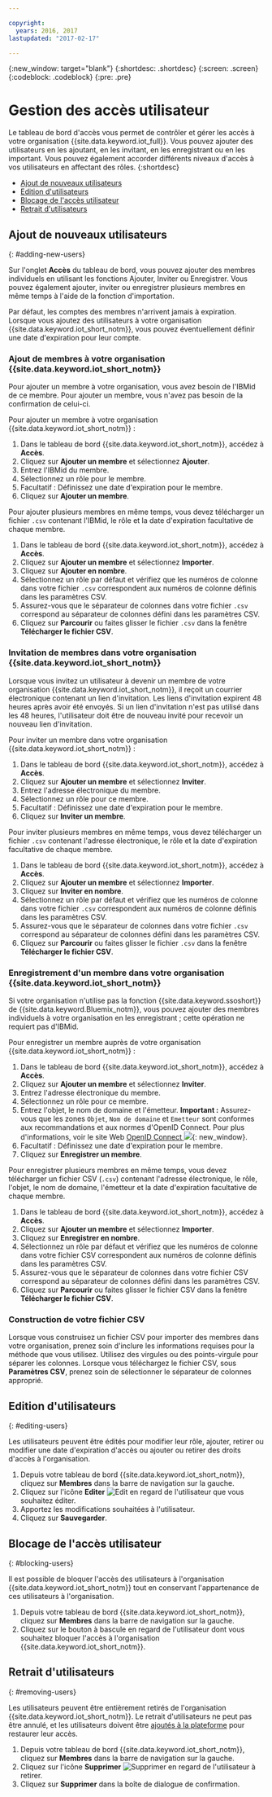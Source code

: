 ```yaml
---

copyright:
  years: 2016, 2017
lastupdated: "2017-02-17"

---
```


{:new_window: target="blank"}
{:shortdesc: .shortdesc}
{:screen: .screen}
{:codeblock: .codeblock}
{:pre: .pre}

# Gestion des accès utilisateur

Le tableau de bord d'accès vous permet de contrôler et gérer les accès à votre organisation {{site.data.keyword.iot_full}}. Vous pouvez ajouter des utilisateurs en les ajoutant, en les invitant, en les enregistrant ou en les important. Vous pouvez également accorder différents niveaux d'accès à vos utilisateurs en affectant des rôles.
{:shortdesc}

- [Ajout de nouveaux utilisateurs](#adding-new-users)
- [Edition d'utilisateurs](#editing-users)
- [Blocage de l'accès utilisateur](#blocking-users)
- [Retrait d'utilisateurs](#removing-users)

## Ajout de nouveaux utilisateurs
{: #adding-new-users}

Sur l'onglet **Accès** du tableau de bord, vous pouvez ajouter des membres individuels en utilisant les fonctions Ajouter, Inviter ou Enregistrer. Vous pouvez également ajouter, inviter ou enregistrer plusieurs membres en même temps à l'aide de la fonction d'importation.

Par défaut, les comptes des membres n'arrivent jamais à expiration. Lorsque vous ajoutez des utilisateurs à votre organisation {{site.data.keyword.iot_short_notm}}, vous pouvez éventuellement définir une date d'expiration pour leur compte.

### Ajout de membres à votre organisation {{site.data.keyword.iot_short_notm}}

Pour ajouter un membre à votre organisation, vous avez besoin de l'IBMid de ce membre. Pour ajouter un membre, vous n'avez pas besoin de la confirmation de celui-ci.

Pour ajouter un membre à votre organisation {{site.data.keyword.iot_short_notm}} :
1. Dans le tableau de bord {{site.data.keyword.iot_short_notm}}, accédez à **Accès**.
2. Cliquez sur **Ajouter un membre** et sélectionnez **Ajouter**.
3. Entrez l'IBMid du membre.
4. Sélectionnez un rôle pour le membre.
5. Facultatif : Définissez une date d'expiration pour le membre.
6. Cliquez sur **Ajouter un membre**.

Pour ajouter plusieurs membres en même temps, vous devez télécharger un fichier `.csv` contenant l'IBMid, le rôle et la date d'expiration facultative de chaque membre.
1. Dans le tableau de bord {{site.data.keyword.iot_short_notm}}, accédez à **Accès**.
2. Cliquez sur **Ajouter un membre** et sélectionnez **Importer**.
3. Cliquez sur **Ajouter en nombre**.
4. Sélectionnez un rôle par défaut et vérifiez que les numéros de colonne dans votre fichier `.csv` correspondent aux numéros de colonne définis dans les paramètres CSV.
5. Assurez-vous que le séparateur de colonnes dans votre fichier `.csv` correspond au séparateur de colonnes défini dans les paramètres CSV.
6. Cliquez sur **Parcourir** ou faites glisser le fichier `.csv` dans la fenêtre **Télécharger le fichier CSV**.

### Invitation de membres dans votre organisation {{site.data.keyword.iot_short_notm}}

Lorsque vous invitez un utilisateur à devenir un membre de votre organisation {{site.data.keyword.iot_short_notm}}, il reçoit un courrier électronique contenant un lien d'invitation. Les liens d'invitation expirent 48 heures après avoir été envoyés. Si un lien d'invitation n'est pas utilisé dans les 48 heures, l'utilisateur doit être de nouveau invité pour recevoir un nouveau lien d'invitation.

Pour inviter un membre dans votre organisation {{site.data.keyword.iot_short_notm}} :
1. Dans le tableau de bord {{site.data.keyword.iot_short_notm}}, accédez à **Accès**.
2. Cliquez sur **Ajouter un membre** et sélectionnez **Inviter**.
3. Entrez l'adresse électronique du membre.
4. Sélectionnez un rôle pour ce membre.
5. Facultatif : Définissez une date d'expiration pour le membre.
6. Cliquez sur **Inviter un membre**.

Pour inviter plusieurs membres en même temps, vous devez télécharger un fichier `.csv` contenant l'adresse électronique, le rôle et la date d'expiration facultative de chaque membre.
1. Dans le tableau de bord {{site.data.keyword.iot_short_notm}}, accédez à **Accès**.
2. Cliquez sur **Ajouter un membre** et sélectionnez **Importer**.
3. Cliquez sur **Inviter en nombre**.
4. Sélectionnez un rôle par défaut et vérifiez que les numéros de colonne dans votre fichier `.csv` correspondent aux numéros de colonne définis dans les paramètres CSV.
5. Assurez-vous que le séparateur de colonnes dans votre fichier `.csv` correspond au séparateur de colonnes défini dans les paramètres CSV.
6. Cliquez sur **Parcourir** ou faites glisser le fichier `.csv` dans la fenêtre **Télécharger le fichier CSV**.

### Enregistrement d'un membre dans votre organisation {{site.data.keyword.iot_short_notm}}

Si votre organisation n'utilise pas la fonction {{site.data.keyword.ssoshort}} de {{site.data.keyword.Bluemix_notm}}, vous pouvez ajouter des membres individuels à votre organisation en les enregistrant ; cette opération ne requiert pas d'IBMid.

Pour enregistrer un membre auprès de votre organisation {{site.data.keyword.iot_short_notm}} :
1. Dans le tableau de bord {{site.data.keyword.iot_short_notm}}, accédez à **Accès**.
2. Cliquez sur **Ajouter un membre** et sélectionnez **Inviter**.
3. Entrez l'adresse électronique du membre.
4. Sélectionnez un rôle pour ce membre.
5. Entrez l'objet, le nom de domaine et l'émetteur.
   **Important :** Assurez-vous que les zones `Objet`, `Nom de domaine` et `Emetteur` sont conformes aux recommandations et aux normes d'OpenID Connect. Pour plus d'informations, voir le site Web [OpenID Connect ![](../../icons/launch-glyph.svg)](http://openid.net/connect/){: new_window}. 
6. Facultatif : Définissez une date d'expiration pour le membre.
7. Cliquez sur **Enregistrer un membre**.

Pour enregistrer plusieurs membres en même temps, vous devez télécharger un fichier CSV (`.csv`) contenant l'adresse électronique, le rôle, l'objet, le nom de domaine, l'émetteur et la date d'expiration facultative de chaque membre.
1. Dans le tableau de bord {{site.data.keyword.iot_short_notm}}, accédez à **Accès**.
2. Cliquez sur **Ajouter un membre** et sélectionnez **Importer**.
3. Cliquez sur **Enregistrer en nombre**.
4. Sélectionnez un rôle par défaut et vérifiez que les numéros de colonne dans votre fichier CSV correspondent aux numéros de colonne définis dans les paramètres CSV.
5. Assurez-vous que le séparateur de colonnes dans votre fichier CSV correspond au séparateur de colonnes défini dans les paramètres CSV.
6. Cliquez sur **Parcourir** ou faites glisser le fichier CSV dans la fenêtre **Télécharger le fichier CSV**.

### Construction de votre fichier CSV

Lorsque vous construisez un fichier CSV pour importer des membres dans votre organisation, prenez soin d'inclure les informations requises pour la méthode que vous utilisez. Utilisez des virgules ou des points-virgule pour séparer les colonnes. Lorsque vous téléchargez le fichier CSV, sous **Paramètres CSV**, prenez soin de sélectionner le séparateur de colonnes approprié.

## Edition d'utilisateurs
{: #editing-users}

Les utilisateurs peuvent être édités pour modifier leur rôle, ajouter, retirer ou modifier une date d'expiration d'accès ou ajouter ou retirer des droits d'accès à l'organisation.

1. Depuis votre tableau de bord {{site.data.keyword.iot_short_notm}}, cliquez sur **Membres** dans la barre de navigation sur la gauche.
2. Cliquez sur l'icône **Editer** ![Edit](/docs/images/edit_32.svg) en regard de l'utilisateur que vous souhaitez éditer.
3. Apportez les modifications souhaitées à l'utilisateur.
4. Cliquez sur **Sauvegarder**.

## Blocage de l'accès utilisateur
{: #blocking-users}

Il est possible de bloquer l'accès des utilisateurs à l'organisation {{site.data.keyword.iot_short_notm}} tout en conservant l'appartenance de ces utilisateurs à l'organisation.

1. Depuis votre tableau de bord {{site.data.keyword.iot_short_notm}}, cliquez sur **Membres** dans la barre de navigation sur la gauche.
2. Cliquez sur le bouton à bascule en regard de l'utilisateur dont vous souhaitez bloquer l'accès à l'organisation {{site.data.keyword.iot_short_notm}}.


## Retrait d'utilisateurs
{: #removing-users}

Les utilisateurs peuvent être entièrement retirés de l'organisation {{site.data.keyword.iot_short_notm}}. Le retrait d'utilisateurs ne peut pas être annulé, et les utilisateurs doivent être [ajoutés à la plateforme](#adding-new-users) pour restaurer leur accès.

1. Depuis votre tableau de bord {{site.data.keyword.iot_short_notm}}, cliquez sur **Membres** dans la barre de navigation sur la gauche.
2. Cliquez sur l'icône **Supprimer** ![Supprimer](/docs/images/trash_32.svg) en regard de l'utilisateur à retirer.
3. Cliquez sur **Supprimer** dans la boîte de dialogue de confirmation.
